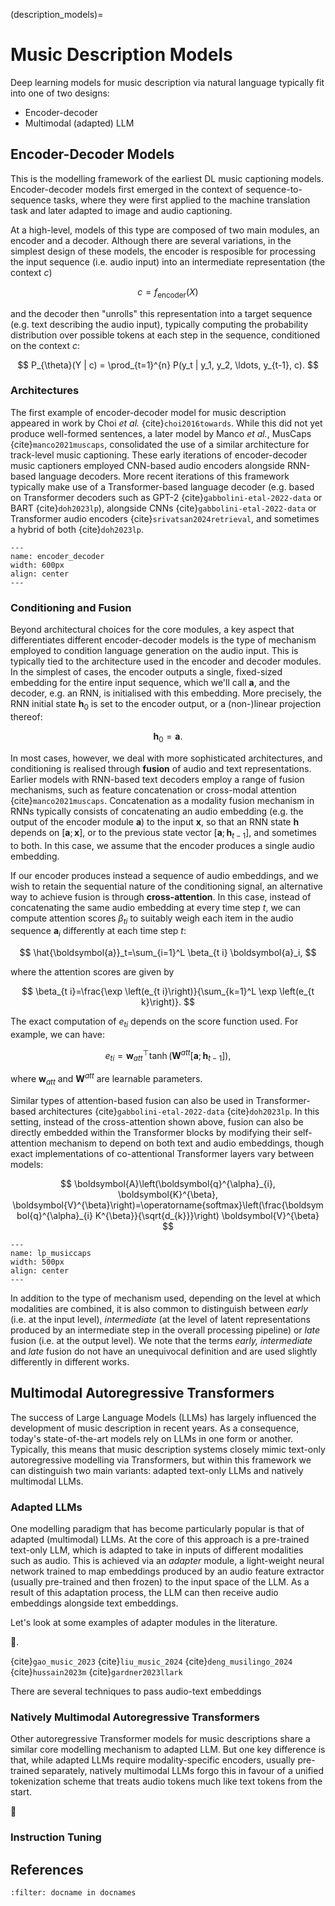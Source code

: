 (description_models)=
# Music Description Models
Deep learning models for music description via natural language typically fit into one of two designs:

- Encoder-decoder
- Multimodal (adapted) LLM

## Encoder-Decoder Models
This is the modelling framework of the earliest DL music captioning models.
Encoder-decoder models first emerged in the context of sequence-to-sequence tasks, where they were first applied to the machine translation task and later adapted to image and audio captioning.

At a high-level, models of this type are composed of two main modules, an encoder and a decoder. Although there are several variations, in the simplest design of these models, the encoder is resposible for processing the
input sequence (i.e. audio input) into an intermediate representation (the context $c$)

$$
c = f_{\text{encoder}}(X)
$$

and the decoder then "unrolls" this representation 
into a target sequence (e.g. text describing the audio input), typically computing the probability distribution over possible tokens at each step in the sequence, conditioned on the context $c$:

$$
P_{\theta}(Y | c) = \prod_{t=1}^{n} P(y_t | y_1, y_2, \ldots, y_{t-1}, c).
$$

### Architectures

The first example of encoder-decoder model for music description appeared in work by Choi *et al.* {cite}`choi2016towards`. While this did not yet produce well-formed sentences, a later model by Manco *et al.*, MusCaps {cite}`manco2021muscaps`, consolidated the use of a similar architecture for track-level music captioning. These early iterations of encoder-decoder music captioners employed CNN-based audio encoders alongside 
RNN-based language decoders. More recent iterations of this framework typically make use of a Transformer-based language decoder (e.g. based on Transformer decoders such as GPT-2 {cite}`gabbolini-etal-2022-data` or BART {cite}`doh2023lp`), alongside CNNs {cite}`gabbolini-etal-2022-data` or Transformer audio encoders {cite}`srivatsan2024retrieval`, and sometimes a hybrid of both {cite}`doh2023lp`.

```{figure} ./img/encoder_decoder.png
---
name: encoder_decoder
width: 600px
align: center
---

```

### Conditioning and Fusion
Beyond architectural choices for the core modules, a key aspect that differentiates different encoder-decoder models is the type of mechanism employed to condition language generation on the audio input. This is typically tied to the architecture used in the encoder and decoder modules. In the simplest of cases, the encoder outputs a single, fixed-sized embedding for the entire input sequence, which we'll call $\boldsymbol{a}$, and the decoder, e.g. an RNN, is initialised with this embedding. More precisely, the RNN initial state $\boldsymbol{h}_0$ is set to the encoder output, or a (non-)linear projection thereof:

$$
\boldsymbol{h}_0 = \boldsymbol{a}.
$$

In most cases, however, we deal with more sophisticated architectures, and conditioning is realised through **fusion** of audio and text representations. 
Earlier models with RNN-based text decoders employ a range of fusion mechanisms, such as feature concatenation or cross-modal attention {cite}`manco2021muscaps`. Concatenation as a modality fusion mechanism in RNNs typically consists of concatenating an audio embedding (e.g. the output of the encoder module $\boldsymbol{a}$) to the input $\boldsymbol{x}$, so that an RNN state $\boldsymbol{h}$ depends on $[\boldsymbol{a}; \boldsymbol{x}]$, or to the previous state vector $[\boldsymbol{a}; \boldsymbol{h}_{t-1}]$, and sometimes to both. In this case, we assume that the encoder produces a single audio embedding. 

If our encoder produces instead a sequence of audio embeddings, and we wish to retain the sequential nature of the conditioning signal, an alternative way to achieve fusion is through **cross-attention**. In this case, instead of concatenating the same audio embedding at every time step $t$, we can compute attention scores $\beta_{t i}$ to suitably weigh each item in the audio sequence $\boldsymbol{a}_i$ differently at each time step $t$:

$$
\hat{\boldsymbol{a}}_t=\sum_{i=1}^L \beta_{t i} \boldsymbol{a}_i, 
$$

where the attention scores are given by

$$
\beta_{t i}=\frac{\exp \left(e_{t i}\right)}{\sum_{k=1}^L \exp \left(e_{t k}\right)}.
$$

The exact computation of $e_{t i}$ depends on the score function used. For example, we can have:

$$
e_{t i}=\boldsymbol{w}_{a t t}^{\top} \tanh \left(\boldsymbol{W}^{a t t} [\boldsymbol{a}; \boldsymbol{h}_{t-1}]\right),
$$

where $\boldsymbol{w}_{a t t}$ and $\boldsymbol{W}^{a t t}$ are learnable parameters.

Similar types of attention-based fusion can also be used in Transformer-based architectures {cite}`gabbolini-etal-2022-data` {cite}`doh2023lp`. In this setting, instead of the cross-attention shown above, fusion can also be directly embedded within the Transformer blocks by modifying their self-attention mechanism to depend on both text and audio embeddings, though exact implementations of co-attentional Transformer layers vary between models:

$$
\boldsymbol{A}\left(\boldsymbol{q}^{\alpha}_{i}, \boldsymbol{K}^{\beta}, \boldsymbol{V}^{\beta}\right)=\operatorname{softmax}\left(\frac{\boldsymbol{q}^{\alpha}_{i} K^{\beta}}{\sqrt{d_{k}}}\right) \boldsymbol{V}^{\beta}
$$


```{figure} ./img/lp_musiccaps.png
---
name: lp_musiccaps
width: 500px
align: center
---

```

In addition to the type of mechanism used, depending on the level at which modalities are combined, it is also common to distinguish between *early* (i.e. at the input level), *intermediate* (at the level of latent representations produced by an intermediate step in the overall processing pipeline) or *late* fusion (i.e. at the output level). We note that the terms *early, intermediate* and *late* fusion do not have an unequivocal definition and are used slightly differently in different works.

## Multimodal Autoregressive Transformers
The success of Large Language Models (LLMs) has largely influenced the development of music description in recent years. As a consequence, today's state-of-the-art models rely on LLMs in one form or another. Typically, this means that music description systems closely mimic text-only autoregressive modelling via Transformers, but within this framework we can distinguish two main variants: adapted text-only LLMs and natively multimodal LLMs. 

### Adapted LLMs
One modelling paradigm that has become particularly popular is that of adapted (multimodal) LLMs. At the core of this approach is a pre-trained text-only LLM, which is adapted to take in inputs of different modalities
such as audio. This is achieved via an *adapter* module, a light-weight neural network trained to map embeddings produced by an audio feature extractor (usually pre-trained and then frozen) to the input space of the LLM. As a result of this adaptation process, the LLM can then receive audio embeddings alongside text embeddings. 

Let's look at some examples of adapter modules in the literature.

🚧.


{cite}`gao_music_2023` {cite}`liu_music_2024` {cite}`deng_musilingo_2024` {cite}`hussain2023m` {cite}`gardner2023llark`

There are several techniques to pass audio-text embeddings 

### Natively Multimodal Autoregressive Transformers
Other autoregressive Transformer models for music descriptions share a similar core modelling mechanism to adapted LLM. But one key difference is that, while adapted LLMs require modality-specific encoders, usually pre-trained separately, natively multimodal LLMs forgo this in favour of a unified tokenization scheme that treats audio tokens much like text tokens from the start.

🚧

### Instruction Tuning

## References

```{bibliography}
:filter: docname in docnames
```
